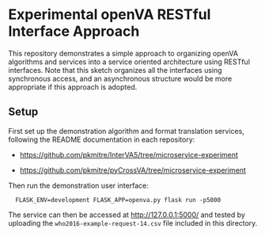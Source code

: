 # Experimental openVA RESTful Interface Approach

This repository demonstrates a simple approach to organizing openVA algorithms and services into a service oriented architecture using RESTful interfaces. Note that this sketch organizes all the interfaces using synchronous access, and an asynchronous structure would be more appropriate if this approach is adopted.

## Setup

First set up the demonstration algorithm and format translation services, following the README documentation in each repository:

* https://github.com/pkmitre/InterVA5/tree/microservice-experiment

* https://github.com/pkmitre/pyCrossVA/tree/microservice-experiment

Then run the demonstration user interface:

```
  FLASK_ENV=development FLASK_APP=openva.py flask run -p5000
```

The service can then be accessed at http://127.0.0.1:5000/ and tested by uploading the `who2016-example-request-14.csv` file included in this directory.
